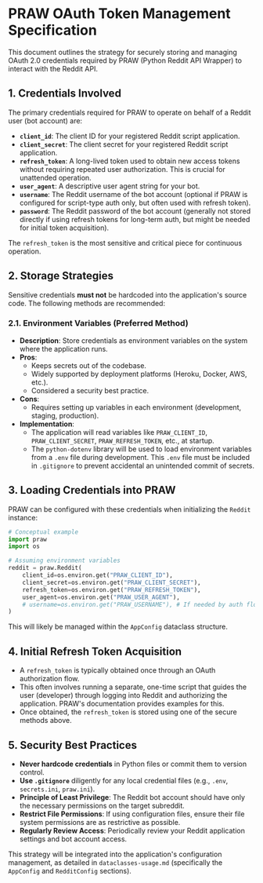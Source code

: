 # PRAW OAuth Token Management Specification

This document outlines the strategy for securely storing and managing OAuth 2.0 credentials required by PRAW (Python Reddit API Wrapper) to interact with the Reddit API.

## 1. Credentials Involved

The primary credentials required for PRAW to operate on behalf of a Reddit user (bot account) are:

*   **`client_id`**: The client ID for your registered Reddit script application.
*   **`client_secret`**: The client secret for your registered Reddit script application.
*   **`refresh_token`**: A long-lived token used to obtain new access tokens without requiring repeated user authorization. This is crucial for unattended operation.
*   **`user_agent`**: A descriptive user agent string for your bot.
*   **`username`**: The Reddit username of the bot account (optional if PRAW is configured for script-type auth only, but often used with refresh token).
*   **`password`**: The Reddit password of the bot account (generally not stored directly if using refresh tokens for long-term auth, but might be needed for initial token acquisition).

The `refresh_token` is the most sensitive and critical piece for continuous operation.

## 2. Storage Strategies

Sensitive credentials **must not** be hardcoded into the application's source code. The following methods are recommended:

### 2.1. Environment Variables (Preferred Method)

*   **Description**: Store credentials as environment variables on the system where the application runs.
*   **Pros**:
    *   Keeps secrets out of the codebase.
    *   Widely supported by deployment platforms (Heroku, Docker, AWS, etc.).
    *   Considered a security best practice.
*   **Cons**:
    *   Requires setting up variables in each environment (development, staging, production).
*   **Implementation**:
    *   The application will read variables like `PRAW_CLIENT_ID`, `PRAW_CLIENT_SECRET`, `PRAW_REFRESH_TOKEN`, etc., at startup.
    *   The `python-dotenv` library will be used to load environment variables from a `.env` file during development. This `.env` file must be included in `.gitignore` to prevent accidental an unintended commit of secrets.

## 3. Loading Credentials into PRAW

PRAW can be configured with these credentials when initializing the `Reddit` instance:

```python
# Conceptual example
import praw
import os

# Assuming environment variables
reddit = praw.Reddit(
    client_id=os.environ.get("PRAW_CLIENT_ID"),
    client_secret=os.environ.get("PRAW_CLIENT_SECRET"),
    refresh_token=os.environ.get("PRAW_REFRESH_TOKEN"),
    user_agent=os.environ.get("PRAW_USER_AGENT"),
    # username=os.environ.get("PRAW_USERNAME"), # If needed by auth flow
)
```

This will likely be managed within the `AppConfig` dataclass structure.

## 4. Initial Refresh Token Acquisition

*   A `refresh_token` is typically obtained once through an OAuth authorization flow.
*   This often involves running a separate, one-time script that guides the user (developer) through logging into Reddit and authorizing the application. PRAW's documentation provides examples for this.
*   Once obtained, the `refresh_token` is stored using one of the secure methods above.

## 5. Security Best Practices

*   **Never hardcode credentials** in Python files or commit them to version control.
*   **Use `.gitignore`** diligently for any local credential files (e.g., `.env`, `secrets.ini`, `praw.ini`).
*   **Principle of Least Privilege**: The Reddit bot account should have only the necessary permissions on the target subreddit.
*   **Restrict File Permissions**: If using configuration files, ensure their file system permissions are as restrictive as possible.
*   **Regularly Review Access**: Periodically review your Reddit application settings and bot account access.

This strategy will be integrated into the application's configuration management, as detailed in `dataclasses-usage.md` (specifically the `AppConfig` and `RedditConfig` sections). 